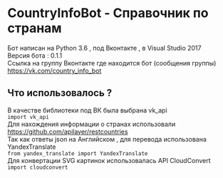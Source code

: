 # CountryInfoBot - Справочник по странам
Бот написан на Python 3.6 , под Вконтакте , в Visual Studio 2017 \
Версия бота : 0.1.1 \
Ссылка на группу Вконтакте где находится бот (сообщения группы) https://vk.com/country_info_bot 
## Что использовалось ?
В качестве библиотеки под ВК была выбрана vk_api \
`import vk_api` \
Для нахождения информации о странах использовали https://github.com/apilayer/restcountries \
Так как ответы json на Английском , для перевода использована YandexTranslate \
`from yandex_translate import YandexTranslate` \
Для конвертации SVG картинок использовалась API CloudConvert \
`import cloudconvert` 
